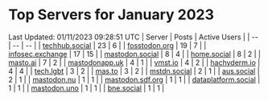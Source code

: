 # Top Servers for January 2023
Last Updated: 01/11/2023 09:28:51 UTC
| Server | Posts | Active Users |
| -- | -- | -- |
| [techhub.social](https://techhub.social/tags/PowerShell) | 23 | 6 |
| [fosstodon.org](https://fosstodon.org/tags/PowerShell) | 19 | 7 |
| [infosec.exchange](https://infosec.exchange/tags/PowerShell) | 17 | 15 |
| [mastodon.social](https://mastodon.social/tags/PowerShell) | 8 | 4 |
| [home.social](https://home.social/tags/PowerShell) | 8 | 2 |
| [masto.ai](https://masto.ai/tags/PowerShell) | 7 | 2 |
| [mastodonapp.uk](https://mastodonapp.uk/tags/PowerShell) | 4 | 1 |
| [vmst.io](https://vmst.io/tags/PowerShell) | 4 | 2 |
| [hachyderm.io](https://hachyderm.io/tags/PowerShell) | 4 | 4 |
| [tech.lgbt](https://tech.lgbt/tags/PowerShell) | 3 | 2 |
| [mas.to](https://mas.to/tags/PowerShell) | 3 | 2 |
| [mstdn.social](https://mstdn.social/tags/PowerShell) | 2 | 1 |
| [aus.social](https://aus.social/tags/PowerShell) | 2 | 1 |
| [mastodon.nu](https://mastodon.nu/tags/PowerShell) | 1 | 1 |
| [mastodon.sdf.org](https://mastodon.sdf.org/tags/PowerShell) | 1 | 1 |
| [dataplatform.social](https://dataplatform.social/tags/PowerShell) | 1 | 1 |
| [mastodon.uno](https://mastodon.uno/tags/PowerShell) | 1 | 1 |
| [bne.social](https://bne.social/tags/PowerShell) | 1 | 1 |
